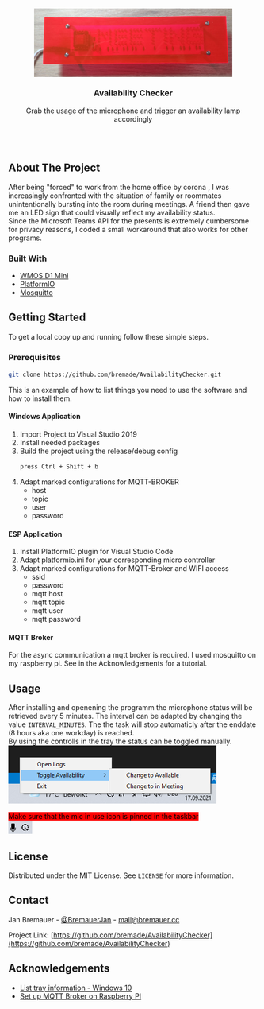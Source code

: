 <!-- PROJECT LOGO -->
<br />
<p align="center">
  <img align="center" src="docs/sign.png" alt="drawing" style="width:400px;"/>
  <h3 align="center">Availability Checker</h3>

  <p align="center">
    Grab the usage of the microphone and trigger an availability lamp accordingly
  </p>
</p>
<br/><br/>

<!-- ABOUT THE PROJECT -->
## About The Project

After being "forced" to work from the home office by corona , I was increasingly confronted with the situation of family or roommates unintentionally bursting into the room during meetings. A friend then gave me an LED sign that could visually reflect my availability status.
<br/>
Since the Microsoft Teams API for the presents is extremely cumbersome for privacy reasons, I coded a small workaround that also works for other programs.

### Built With

* [WMOS D1 Mini](https://www.makershop.de/plattformen/d1-mini/wemos-d1-mini/)
* [PlatformIO](https://platformio.org/)
* [Mosquitto](https://mosquitto.org/)

<!-- GETTING STARTED -->
## Getting Started

To get a local copy up and running follow these simple steps.

### Prerequisites
```sh
git clone https://github.com/bremade/AvailabilityChecker.git
```
This is an example of how to list things you need to use the software and how to install them.
#### Windows Application
1. Import Project to Visual Studio 2019
2. Install needed packages
3. Build the project using the release/debug config
   ```sh
   press Ctrl + Shift + b
   ```
4. Adapt marked configurations for MQTT-BROKER
    * host
    * topic
    * user
    * password
#### ESP Application
1. Install PlatformIO plugin for Visual Studio Code
2. Adapt platformio.ini for your corresponding micro controller
3. Adapt marked configurations for MQTT-Broker and WIFI access
    * ssid
    * password
    * mqtt host
    * mqtt topic
    * mqtt user
    * mqtt password
#### MQTT Broker
For the async communication a mqtt broker is required. I used mosquitto on my raspberry pi. See in the Acknowledgements for a tutorial.

<!-- USAGE EXAMPLES -->
## Usage
After installing and openening the programm the microphone status will be retrieved every 5 minutes. The interval can be adapted by changing the value `INTERVAL_MINUTES`. The the task will stop automaticly after the enddate (8 hours aka one workday) is reached.
<br/>
By using the controlls in the tray the status can be toggled manually.
<br/>
![Controls of trayicon](docs/tray.png)

<mark style="background-color: red">Make sure that the mic in use icon is pinned in the taskbar</mark>
<br/>
![Pinned mic use icon](docs/mic.png)

<!-- LICENSE -->
## License

Distributed under the MIT License. See `LICENSE` for more information.



<!-- CONTACT -->
## Contact

Jan Bremauer - [@BremauerJan](https://twitter.com/BremauerJan) - mail@bremauer.cc

Project Link: [https://github.com/bremade/AvailabilityChecker](https://github.com/bremade/AvailabilityChecker)



<!-- ACKNOWLEDGEMENTS -->
## Acknowledgements
* [List tray information - Windows 10](https://windows-hexerror.linestarve.com/q/so33652756-how-to-get-the-processes-that-have-systray-icon)
* [Set up MQTT Broker on Raspberry PI](https://plantprogrammer.de/mqtt-auf-dem-raspberry-pi-mosquitto/)
